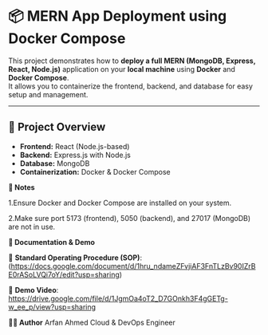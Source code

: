 # 📦 MERN App Deployment using Docker Compose

This project demonstrates how to **deploy a full MERN (MongoDB, Express, React, Node.js)** application on your **local machine** using **Docker** and **Docker Compose**.  
It allows you to containerize the frontend, backend, and database for easy setup and management.

---

## 🧩 Project Overview

- **Frontend:** React (Node.js-based)
- **Backend:** Express.js with Node.js
- **Database:** MongoDB
- **Containerization:** Docker & Docker Compose

**🧠 Notes**

1.Ensure Docker and Docker Compose are installed on your system.

2.Make sure port 5173 (frontend), 5050 (backend), and 27017 (MongoDB) are not in use.

**📝 Documentation & Demo**

📘 **Standard Operating Procedure (SOP)**: (https://docs.google.com/document/d/1hru_ndameZFvjiAF3FnTLzBv90IZrBE0rASoLVQi7oY/edit?usp=sharing)

🎥 **Demo Video**: https://drive.google.com/file/d/1JgmOa4oT2_D7GOnkh3F4gGETg-w_ee_p/view?usp=sharing






**👨‍💻 Author**
Arfan Ahmed
Cloud & DevOps Engineer
